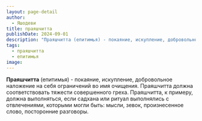 ```yaml
---
layout: page-detail
author:
  - Яшодеви
title: праяшчитта
publishDate: 2024-09-01
description: "Праяшчитта (епитимья) - покаяние, искупление, добровольное наложение на себя ограничений во имя очищения. Праяшчитта должна соответствовать тяжести совершенного греха. Праяшчитта, к примеру, должна выполняться, если садхана или ритуал выполнялись с отвлечениями, которыми могли быть: мысли, зевок, произнесенное слово, посторонние разговоры."
tags:
  - праяшчитта
  - епитимья
image:
---
```

**Праяшчитта** (епитимья) - покаяние, искупление, добровольное наложение на себя ограничений во имя очищения. Праяшчитта должна соответствовать тяжести совершенного греха. Праяшчитта, к примеру, должна выполняться, если садхана или ритуал выполнялись с отвлечениями, которыми могли быть: мысли, зевок, произнесенное слово, посторонние разговоры.

